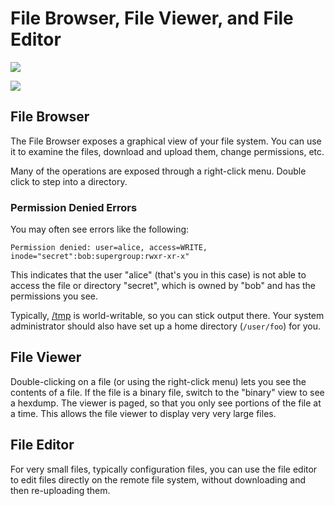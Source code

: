 File Browser, File Viewer, and File Editor
==========================================
<a target="FileBrowser"><img src="/filebrowser/static/art/icon_large.png" class="help-logo"/></a>

<img src="/filebrowser/static/help/images/filex.gif"/>
  
File Browser
------------
The File Browser exposes a graphical view of your
file system.  You can use it to examine the files,
download and upload them, change permissions, etc.

Many of the operations are exposed through a right-click
menu.  Double click to step into a directory.

### Permission Denied Errors

You may often see errors like the following: 
<pre><code>Permission denied: user=alice, access=WRITE, inode="secret":bob:supergroup:rwxr-xr-x"</pre></code>  

This indicates that the user "alice" (that's you in this case) is not
able to access the file or directory "secret", which is
owned by "bob" and has the permissions you see.

Typically, <a target="FileBrowser" href="/filebrowser/view/tmp">/tmp</a>
is world-writable, so you can stick output there.  Your system
administrator should also have set up a home directory (`/user/foo`)
for you.

File Viewer
-----------
Double-clicking on a file (or using the right-click menu)
lets you see the contents of a file.  If the file is
a binary file, switch to the "binary" view to see a hexdump.
The viewer is paged, so that you only see portions of the
file at a time.  This allows the file viewer to display
very very large files.

File Editor
-----------
For very small files, typically configuration files, you
can use the file editor to edit files directly on the
remote file system, without downloading and then
re-uploading them.
